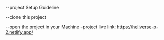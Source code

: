 
--project Setup Guideline

--clone this project

--open the project in your Machine
-project live link:  https://heliverse-p-2.netlify.app/

